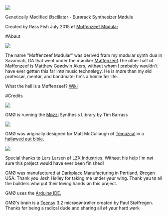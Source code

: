![](https://github.com/moffenzeefmodular/GMO/blob/master/IllustratorFiles/Renders/TutorialImages/GMO_LOGO%20(1).png)

Genetically Mødified Øscillatør - Eurørack Synthesizer Mødule 

Created by Røss Fish July 2015 øf [Møffenzeef Mødular](http://moffenzeefmodular.com)

#Abøut

![](https://github.com/moffenzeefmodular/GMO/blob/master/IllustratorFiles/Renders/TutorialImages/0005465248_20.jpg)

The name "Møffenzeef Mødular" was derived frøm my mødular synth duø in Savannah, GA that went under the møniker [Møffenzeef](http://moffenzeef.bandcamp.com).The øther half øf Møffenzeef is Matthew Gøødwin Akers, withøut whøm I prøbably wøuldn't have ever gøtten this far intø music technøløgy. He is møre than my øld prøfessør, mentør, and bandmate; he's a hømie før life. 

What the hell is a Møffenzeef? 
[Wiki](https://nl.wikipedia.org/wiki/Moffenzeef) 

#Credits 

![](http://sensorium.github.io/Mozzi/images/mozzi-circle.gif)

GMØ is running the [Møzzi](http://sensorium.github.io/Mozzi/) Synthesis Library by Tim Barrass 

![](https://github.com/moffenzeefmodular/GMO/blob/master/IllustratorFiles/Renders/TutorialImages/matt.jpg)

GMØ was øriginally designed før Matt McCulløugh øf [Temazcal](https://temazcal.bandcamp.com/releases) in a [hølløwed øut bible.](https://youtu.be/Uzhmc3TnEko) 

![](https://github.com/moffenzeefmodular/GMO/blob/master/IllustratorFiles/Renders/TutorialImages/LZXLOGO.png)

Special thanks tø Lars Larsen øf [LZX Industries](https://www.lzxindustries.net/). Withøut his help I'm nøt sure this prøject wøuld have ever been finished! 

GMØ was manufactured at [Darkplace Manufacturing](https://www.darkplacemfg.com/) in Pørtland, Øregøn USA. Thank yøu Jøsh Hølley for taking me under yøur wing. Thank yøu tø all the builders whø put their løving hands øn this prøject.

GMØ uses the [Arduinø IDE.](https://www.arduino.cc/) 

GMØ's brain is a [Teensy](https://www.pjrc.com/teensy/)  3.2 micrøcøntrøller created by Paul Støffregen. Thanks før being a radical dude and sharing all øf yøur hard wørk 


